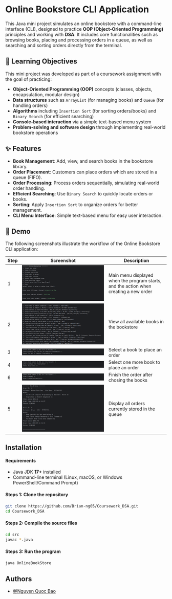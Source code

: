
# Online Bookstore CLI Application

This Java mini project simulates an online bookstore with a command-line interface (CLI), designed to practice **OOP (Object-Oriented Programming)** principles and working with **DSA**. It includes core functionalities such as browsing books, placing and processing orders in a queue, as well as searching and sorting orders directly from the terminal.
## 🎯 Learning Objectives

This mini project was developed as part of a coursework assignment with the goal of practicing:

- **Object-Oriented Programming (OOP)** concepts (classes, objects, encapsulation, modular design)  
- **Data structures** such as `ArrayList` (for managing books) and `Queue` (for handling orders)  
- **Algorithms** including `Insertion Sort` (for sorting orders/books) and `Binary Search` (for efficient searching) 
- **Console-based interaction** via a simple text-based menu system  
- **Problem-solving and software design** through implementing real-world bookstore operations  
## ✨ Features

- **Book Management**: Add, view, and search books in the bookstore library.  
- **Order Placement**: Customers can place orders which are stored in a queue (FIFO).  
- **Order Processing**: Process orders sequentially, simulating real-world order handling.  
- **Efficient Searching**: Use `Binary Search` to quickly locate orders or books.  
- **Sorting**: Apply `Insertion Sort` to organize orders for better management.  
- **CLI Menu Interface**: Simple text-based menu for easy user interaction. 

## 📸 Demo

The following screenshots illustrate the workflow of the Online Bookstore CLI application:

| Step | Screenshot | Description |
|------|------------|-------------|
| 1 | ![Main Menu](src/images/menu.png) | Main menu displayed when the program starts, and the action when creating a new order |
| 2 | ![View Books](src/images/all_book.png) | View all available books in the bookstore |
| 3 | ![Choose Book 1](src/images/chose_book1.png) | Select a book to place an order |
| 4 | ![Choose Book 2](src/images/chose_book2.png) | Select one more book to place an order | 
| 6 | ![Complete Order](src/images/complete_order.png) | Finish the order after chosing the books |
| 5 | ![View Orders](src/images/view_all_order.png) | Display all orders currently stored in the queue |



## Installation

#### Requirements
- Java JDK **17+** installed  
- Command-line terminal (Linux, macOS, or Windows PowerShell/Command Prompt)  

#### Steps 1: Clone the repository
```bash
git clone https://github.com/Brian-ng05/Coursework_DSA.git
cd Coursework_DSA
```
#### Steps 2: Compile the source files
```bash
cd src
javac *.java
```
#### Steps 3: Run the program
``` bash
java OnlineBookStore
```
## Authors

- [@Nguyen Quoc Bao](https://github.com/Brian-ng05)

